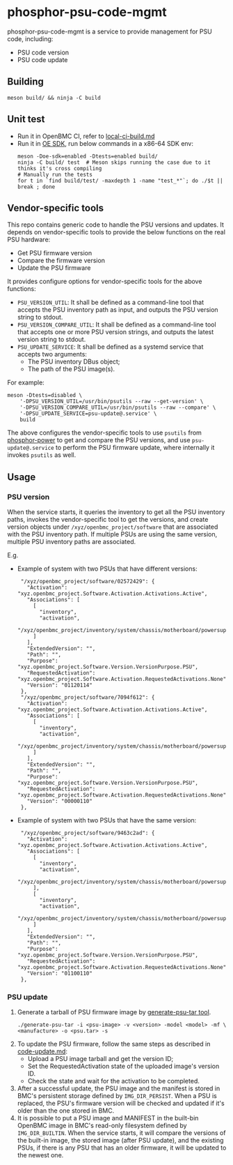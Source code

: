 # phosphor-psu-code-mgmt

phosphor-psu-code-mgmt is a service to provide management for PSU code,
including:

* PSU code version
* PSU code update


## Building

```
meson build/ && ninja -C build
```

## Unit test

* Run it in OpenBMC CI, refer to [local-ci-build.md][1]
* Run it in [OE SDK][2], run below commands in a x86-64 SDK env:
   ```
   meson -Doe-sdk=enabled -Dtests=enabled build/
   ninja -C build/ test  # Meson skips running the case due to it thinks it's cross compiling
   # Manually run the tests
   for t in `find build/test/ -maxdepth 1 -name "test_*"`; do ./$t || break ; done
   ```

## Vendor-specific tools

This repo contains generic code to handle the PSU versions and
updates. It depends on vendor-specific tools to provide the below
functions on the real PSU hardware:
* Get PSU firmware version
* Compare the firmware version
* Update the PSU firmware

It provides configure options for vendor-specific tools for the above functions:
* `PSU_VERSION_UTIL`: It shall be defined as a command-line tool that
accepts the PSU inventory path as input, and outputs the PSU version
string to stdout.
* `PSU_VERSION_COMPARE_UTIL`: It shall be defined as a command-line
tool that accepts one or more PSU version strings, and outputs the
latest version string to stdout.
* `PSU_UPDATE_SERVICE`: It shall be defined as a systemd service that
accepts two arguments:
   * The PSU inventory DBus object;
   * The path of the PSU image(s).

For example:
```
meson -Dtests=disabled \
    '-DPSU_VERSION_UTIL=/usr/bin/psutils --raw --get-version' \
    '-DPSU_VERSION_COMPARE_UTIL=/usr/bin/psutils --raw --compare' \
    '-DPSU_UPDATE_SERVICE=psu-update@.service' \
    build
```

The above configures the vendor-specific tools to use `psutils` from
[phosphor-power][3] to get and compare the PSU versions, and use
`psu-update@.service` to perform the PSU firmware update, where
internally it invokes `psutils` as well.


## Usage

### PSU version

When the service starts, it queries the inventory to get all the PSU inventory paths, invokes the vendor-specific tool to get the versions, and create version objects under `/xyz/openbmc_project/software` that are associated with the PSU inventory path.
If multiple PSUs are using the same version, multiple PSU inventory paths are associated.

E.g.
* Example of system with two PSUs that have different versions:
   ```
    "/xyz/openbmc_project/software/02572429": {
      "Activation": "xyz.openbmc_project.Software.Activation.Activations.Active",
      "Associations": [
        [
          "inventory",
          "activation",
          "/xyz/openbmc_project/inventory/system/chassis/motherboard/powersupply1"
        ]
      ],
      "ExtendedVersion": "",
      "Path": "",
      "Purpose": "xyz.openbmc_project.Software.Version.VersionPurpose.PSU",
      "RequestedActivation": "xyz.openbmc_project.Software.Activation.RequestedActivations.None",
      "Version": "01120114"
    },
    "/xyz/openbmc_project/software/7094f612": {
      "Activation": "xyz.openbmc_project.Software.Activation.Activations.Active",
      "Associations": [
        [
          "inventory",
          "activation",
          "/xyz/openbmc_project/inventory/system/chassis/motherboard/powersupply0"
        ]
      ],
      "ExtendedVersion": "",
      "Path": "",
      "Purpose": "xyz.openbmc_project.Software.Version.VersionPurpose.PSU",
      "RequestedActivation": "xyz.openbmc_project.Software.Activation.RequestedActivations.None",
      "Version": "00000110"
    },
   ``` 
* Example of system with two PSUs that have the same version:
   ```
    "/xyz/openbmc_project/software/9463c2ad": {
      "Activation": "xyz.openbmc_project.Software.Activation.Activations.Active",
      "Associations": [
        [
          "inventory",
          "activation",
          "/xyz/openbmc_project/inventory/system/chassis/motherboard/powersupply0"
        ],
        [
          "inventory",
          "activation",
          "/xyz/openbmc_project/inventory/system/chassis/motherboard/powersupply1"
        ]
      ],
      "ExtendedVersion": "",
      "Path": "",
      "Purpose": "xyz.openbmc_project.Software.Version.VersionPurpose.PSU",
      "RequestedActivation": "xyz.openbmc_project.Software.Activation.RequestedActivations.None",
      "Version": "01100110"
    },
   ```

### PSU update

1. Generate a tarball of PSU firmware image by [generate-psu-tar tool][4].
   ```
   ./generate-psu-tar -i <psu-image> -v <version> -model <model> -mf \
   <manufacture> -o <psu.tar> -s
   ```
2. To update the PSU firmware, follow the same steps as described in
   [code-update.md][5]:
   * Upload a PSU image tarball and get the version ID;
   * Set the RequestedActivation state of the uploaded image's version ID.
   * Check the state and wait for the activation to be completed.
3. After a successful update, the PSU image and the manifest is stored
   in BMC's persistent storage defined by `IMG_DIR_PERSIST`. When a PSU
   is replaced, the PSU's firmware version will be checked and updated if
   it's older than the one stored in BMC.
4. It is possible to put a PSU image and MANIFEST in the built-bin
   OpenBMC image in BMC's read-only filesystem defined by
   `IMG_DIR_BUILTIN`. When the service starts, it will compare the
   versions of the built-in image, the stored image (after PSU update),
   and the existing PSUs, if there is any PSU that has an older firmware,
   it will be updated to the newest one.


[1]: https://github.com/openbmc/docs/blob/master/testing/local-ci-build.md
[2]: https://github.com/openbmc/docs/blob/master/cheatsheet.md#building-the-openbmc-sdk
[3]: https://github.com/openbmc/phosphor-power/tree/master/tools/power-utils
[4]: https://github.com/openbmc/phosphor-psu-code-mgmt/blob/master/tools/generate-psu-tar 
[5]: https://github.com/openbmc/docs/blob/master/code-update/code-update.md
